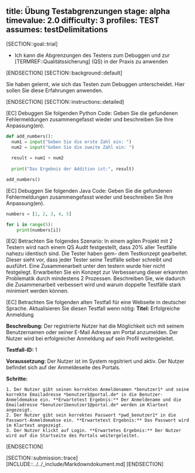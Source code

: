 title: Übung Testabgrenzungen
stage: alpha
timevalue: 2.0
difficulty: 3
profiles: TEST
assumes: testDelimitations
---
[SECTION::goal::trial]

- Ich kann die Abgrenzungen des Testens zum Debuggen und zur [TERMREF::Qualitätssicherung] (QS) in der Praxis zu anwenden

[ENDSECTION]
[SECTION::background::default]

Sie haben gelernt, wie sich das Testen zum Debuggen unterscheidet. Hier sollen Sie diese Erfahrungen anwenden.

[ENDSECTION]
[SECTION::instructions::detailed]

[EC] Debuggen Sie folgenden Python Code:
Geben Sie die gefundenen Fehlermeldungen zusammengefasst wieder und beschreiben Sie Ihre Anpassung(en).

  ```Python
  def add_numbers():
    num1 = input("Geben Sie die erste Zahl ein: ")
    num2 = input("Geben Sie die zweite Zahl ein: ")
    
    result = num1 + num2
    
    print("Das Ergebnis der Addition ist:", result)

  add_numbers()
  ```

[EC] Debuggen Sie folgenden Java Code:
Geben Sie die gefundenen Fehlermeldungen zusammengefasst wieder und beschreiben Sie Ihre Anpassung(en).

  ```Python
  numbers = [1, 2, 3, 4, 5]

  for i in range(5):
      print(numbers[i])

  ```

[EQ] Betrachten Sie folgendes Szenario: In einem agilen Projekt mit 2 Testern wird nach einem QS Audit festgestellt, dass 20% aller Testfälle nahezu identisch sind. Die Tester haben gem- dem Testkonzept gearbeitet. Dieser sieht vor, dass jeder Tester seine Testfälle selber schreibt und ausführt. Eine Zusammenarbeit unter den testern wurde hier nicht festgelegt. Erwarbeiten Sie ein Konzept zur Verbesserung dieser erkannten Problematik durch mindestens 2 Prozessen. Beschreiben Sie, wie dadurch die Zusammenarbeit verbessert wird und warum doppelte Testfälle stark minimiert werden können.

[EC] Betrachten Sie folgenden alten Testfall für eine Webseite in deutscher Sprache. Aktualisieren Sie diesen Testfall wenn nötig:
   **Titel:** Erfolgreiche Anmeldung

   **Beschreibung:** Der registrierte Nutzer hat die Möglichkeit sich mit seinem Benutzernamen oder seiner E-Mail Adresse am Portal anzumelden. Der Nutzer wird bei erfolgreicher Anmeldung auf sein Profil weitergeleitet.

   **Testfall-ID:** 1

   **Voraussetzung:** Der Nutzer ist im System regsitriert und aktiv. Der Nutzer befindet sich auf der Anmeldeseite des Portals.

   **Schritte:**

    1. Der Nutzer gibt seinen korrekten Anmeldenamen *benutzer1* und seine korrekte Emailadresse *benutzer1@portal.de* in die Benutzer-Anmeldemakse ein. **Erwartetest Ergebnis:** Der Anmeldename und die Emailadresse *benutzer1benutzer1@portal.de* werden im Klartext angezeigt.
    2. Der Nutzer gibt sein korrektes Passwort *pwd_benutzer1* in die Passwort-Anmeldemakse ein. **Erwartetest Ergebnis:** Das Passwort wird im Klartext angezeigt.
    3. Der Nutzer klickt auf Login. **Erwartetes Ergebnis:** Der Nutzer wird auf die Startseite des Portals weitergeleitet.

[ENDSECTION]

[SECTION::submission::trace]
[INCLUDE::../../_include/Markdowndokument.md]
[ENDSECTION]
